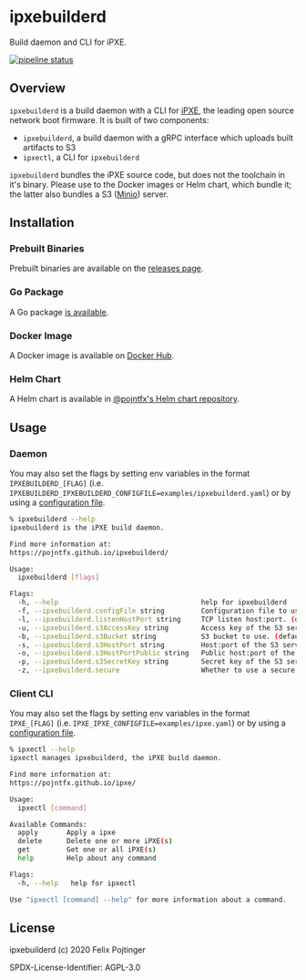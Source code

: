 # ipxebuilderd

Build daemon and CLI for iPXE.

[![pipeline status](https://gitlab.com/pojntfx/ipxebuilderd/badges/master/pipeline.svg)](https://gitlab.com/pojntfx/ipxebuilderd/commits/master)

## Overview

`ipxebuilderd` is a build daemon with a CLI for [iPXE](https://ipxe.org), the leading open source network boot firmware. It is built of two components:

- `ipxebuilderd`, a build daemon with a gRPC interface which uploads built artifacts to S3
- `ipxectl`, a CLI for `ipxebuilderd`

`ipxebuilderd` bundles the iPXE source code, but does not the toolchain in it's binary. Please use to the Docker images or Helm chart, which bundle it; the latter also bundles a S3 ([Minio](https://min.io)) server.

## Installation

### Prebuilt Binaries

Prebuilt binaries are available on the [releases page](https://github.com/pojntfx/ipxebuilderd/releases/latest).

### Go Package

A Go package [is available](https://pkg.go.dev/github.com/pojntfx/ipxebuilderd).

### Docker Image

A Docker image is available on [Docker Hub](https://hub.docker.com/r/pojntfx/ipxebuilderd).

### Helm Chart

A Helm chart is available in [@pojntfx's Helm chart repository](https://pojntfx.github.io/charts/).

## Usage

### Daemon

You may also set the flags by setting env variables in the format `IPXEBUILDERD_[FLAG]` (i.e. `IPXEBUILDERD_IPXEBUILDERD_CONFIGFILE=examples/ipxebuilderd.yaml`) or by using a [configuration file](examples/ipxebuilderd.yaml).

```bash
% ipxebuilderd --help
ipxebuilderd is the iPXE build daemon.

Find more information at:
https://pojntfx.github.io/ipxebuilderd/

Usage:
  ipxebuilderd [flags]

Flags:
  -h, --help                                   help for ipxebuilderd
  -f, --ipxebuilderd.configFile string         Configuration file to use.
  -l, --ipxebuilderd.listenHostPort string     TCP listen host:port. (default "0.0.0.0:1010")
  -u, --ipxebuilderd.s3AccessKey string        Access key of the S3 server to connect to. (default "ipxebuilderUser")
  -b, --ipxebuilderd.s3Bucket string           S3 bucket to use. (default "ipxebuilderd")
  -s, --ipxebuilderd.s3HostPort string         Host:port of the S3 server to connect to. (default "minio.ipxebuilderd.example.com")
  -o, --ipxebuilderd.s3HostPortPublic string   Public host:port of the S3 server (will be used in shared links). (default "minio.ipxebuilderd.example.com")
  -p, --ipxebuilderd.s3SecretKey string        Secret key of the S3 server to connect to. (default "ipxebuilderdPass")
  -z, --ipxebuilderd.secure                    Whether to use a secure connection to S3.
```

### Client CLI

You may also set the flags by setting env variables in the format `IPXE_[FLAG]` (i.e. `IPXE_IPXE_CONFIGFILE=examples/ipxe.yaml`) or by using a [configuration file](examples/ipxe.yaml).

```bash
% ipxectl --help
ipxectl manages ipxebuilderd, the iPXE build daemon.

Find more information at:
https://pojntfx.github.io/ipxe/

Usage:
  ipxectl [command]

Available Commands:
  apply       Apply a ipxe
  delete      Delete one or more iPXE(s)
  get         Get one or all iPXE(s)
  help        Help about any command

Flags:
  -h, --help   help for ipxectl

Use "ipxectl [command] --help" for more information about a command.
```

## License

ipxebuilderd (c) 2020 Felix Pojtinger

SPDX-License-Identifier: AGPL-3.0
